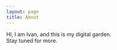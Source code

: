```yaml
---
layout: page
title: About
---
```


<p class="magicbox">
  Hi, I am Ivan, and this is my digital garden.<br/>
  Stay tuned for more.
</p>
